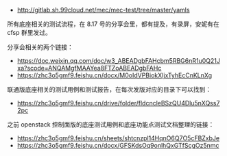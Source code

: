 * http://gitlab.sh.99cloud.net/mec/mec-test/tree/master/yamls


所有底座相关的测试流程，在 8.17 号的分享会里，都有提及，有录屏，安妮有在 cfsp 群里发过。

分享会相关的两个链接：

* https://doc.weixin.qq.com/doc/w3_ABEADgbFAHcbm5RBG6nR1u0Q21Jxa?scode=ANQAMgfMAAYea8FTZoABEADgbFAHc
* https://zhc3o5gmf9.feishu.cn/docx/M0oIdVPBiokXIjxTyhEcCnKLnXg

联通版底座相关的测试用例和测试报告，在每次发版对应的目录下可以找到：

* https://zhc3o5gmf9.feishu.cn/drive/folder/fldcncleBSzQU4Dlu5nXQss72pc

之前 openstack 控制面版的底座测试用例和底座功能点测试文档整理的链接：

* https://zhc3o5gmf9.feishu.cn/sheets/shtcnzpl14HqnO6Q7O5cFBZxbJe
* https://zhc3o5gmf9.feishu.cn/docx/GFSKdsOq9onlhQxGTfScgOz5nmc
